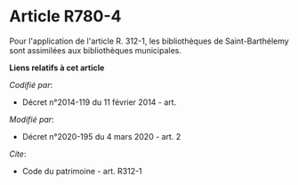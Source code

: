 # Article R780-4

Pour l'application de l'article R. 312-1, les bibliothèques de Saint-Barthélemy sont assimilées aux bibliothèques
municipales.

**Liens relatifs à cet article**

_Codifié par_:

  - Décret n°2014-119 du 11 février 2014 - art.

_Modifié par_:

  - Décret n°2020-195 du 4 mars 2020 - art. 2

_Cite_:

  - Code du patrimoine - art. R312-1
